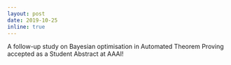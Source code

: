 ```yaml
---
layout: post
date: 2019-10-25 
inline: true
---
```


A follow-up study on Bayesian optimisation in Automated Theorem Proving accepted as a Student Abstract at AAAI!